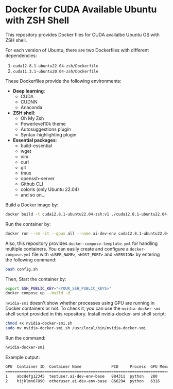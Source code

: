 # Docker for CUDA Available Ubuntu with ZSH Shell

This repository provides Docker files for CUDA availalbe Ubuntu OS with ZSH shell.

For each version of Ubuntu, there are two Dockerfiles with different dependencies:

1. `cuda12.8.1-ubuntu22.04-zsh/Dockerfile`
2. `cuda11.3.1-ubuntu20.04-zsh/Dockerfile`

These Dockerfiles provide the following environments:

* **Deep learning**:
  * CUDA
  * CUDNN
  * Anaconda
* **ZSH shell**:
  * Oh My Zsh
  * Powerlevel10k theme
  * Autosuggestions plugin
  * Syntax-highlighting plugin
* **Essential packages**:
  * build-essential
  * wget
  * vim
  * curl
  * git
  * tmux
  * openssh-server
  * Github CLI
  * colorls (only Ubuntu 22.04)
  * and so on...

Build a Docker image by:

```bash
docker build -t cuda12.8.1-ubuntu22.04-zsh:v1 ./cuda12.8.1-ubuntu22.04-zsh
```

Run the container by:

```bash
docker run --rm -it --gpus all --name ai-dev-env cuda12.8.1-ubuntu22.04-zsh:v1
```

Also, this repository provides `docker-compose-template.yml` for handling multiple containers. You can easily create and configure a `docker-compose.yml` file with `<USER_NAME>`, `<HOST_PORT>` and `<VERSION>` by entering the following command:

```bash
bash config.sh
```

Then, Start the container by:

```bash
export SSH_PUBLIC_KEY="<YOUR_SSH_PUBLIC_KEYS>"
docker compose up --build -d
```

`nvidia-smi` doesn't show whether processes using GPU are running in Docker containers or not. To check it, you can use the `nvidia-docker-smi` shell script provided in this repository. Install nvidia-docker-smi shell script:

```bash
chmod +x nvidia-docker-smi.sh
sudo mv nvidia-docker-smi.sh /usr/local/bin/nvidia-docker-smi
```

Run the command:

```bash
nvidia-docker-smi
```

Example output:

```bash
GPU  Container ID  Container Name             PID     Process  GPU Memory Usage (MiB)
=====================================================================================
1    abcdefg12345  testuser.ai-dev-env-base   884311  python   280
2    hijklmn67890  otheruser.ai-dev-env-base  866294  python   6316
```